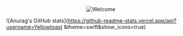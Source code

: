 <div align="center">
<img src="https://github.com/fnky/fnky/raw/fnky/img/welcome-fire.gif" alt="Welcome" align="center">
</div>

![Anurag's GitHub stats](https://github-readme-stats.vercel.app/api?username=Yellowtoast &theme=swift&show_icons=true)
<!-- ![ex_screenshot](./banner_new2.png) -->
